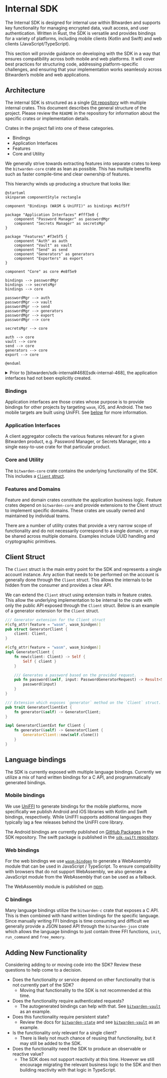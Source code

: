 # Internal SDK

The Internal SDK is designed for internal use within Bitwarden and supports key functionality for
managing encrypted data, vault access, and user authentication. Written in Rust, the SDK is
versatile and provides bindings for a variety of platforms, including mobile clients (Kotlin and
Swift) and web clients (JavaScript/TypeScript).

This section will provide guidance on developing with the SDK in a way that ensures compatibility
across both mobile and web platforms. It will cover best practices for structuring code, addressing
platform-specific challenges, and ensuring that your implementation works seamlessly across
Bitwarden’s mobile and web applications.

## Architecture

The internal SDK is structured as a single
[Git repository](https://github.com/bitwarden/sdk-internal) with multiple internal crates. This
document describes the general structure of the project. Please review the `README` in the
repository for information about the specific crates or implementation details.

Crates in the project fall into one of these categories.

- Bindings
- Application Interfaces
- Features
- Core and Utility

We generally strive towards extracting features into separate crates to keep the `bitwarden-core`
crate as lean as possible. This has multiple benefits such as faster compile-time and clear
ownership of features.

This hierarchy winds up producing a structure that looks like:

```kroki type=plantuml
@startuml
skinparam componentStyle rectangle

component "Bindings (WASM & UniFFI)" as bindings #e1f5ff

package "Application Interfaces" #fff3e0 {
    component "Password Manager" as passwordMgr
    component "Secrets Manager" as secretsMgr
}

package "Features" #f3e5f5 {
    component "Auth" as auth
    component "Vault" as vault
    component "Send" as send
    component "Generators" as generators
    component "Exporters" as export
}

component "Core" as core #e8f5e9

bindings --> passwordMgr
bindings --> secretsMgr
bindings --> core

passwordMgr --> auth
passwordMgr --> vault
passwordMgr --> send
passwordMgr --> generators
passwordMgr --> export
passwordMgr --> core

secretsMgr --> core

auth --> core
vault --> core
send --> core
generators --> core
export --> core

@enduml
```

<details>
<summary>Prior to [bitwarden/sdk-internal#468][sdk-internal-468], the application interfaces had not been explicitly created.</summary>

```kroki type=plantuml
@startuml
skinparam componentStyle rectangle
skinparam defaultTextAlignment center

component "Bindings (WASM & UniFFI)" as bindings #lightblue

component "Core" as core #lightgreen

package "Features" {
    component "Auth" as auth #lavender
    component "Vault" as vault #lavender
    component "Exporters" as export #lavender
    component "Generators" as generators #lavender
    component "Send" as send #lavender
    component "Crypto" as crypto #lavender
}

bindings --> core
bindings --> auth
bindings --> vault
bindings --> export
bindings --> generators
bindings --> send

auth --> core
vault --> core
export --> core
generators --> core
send --> core
crypto --> core

@enduml
```

</details>

### Bindings

Application interfaces are those crates whose purpose is to provide bindings for other projects by
targeting `wasm`, iOS, and Android. The two mobile targets are built using UniFFI. See
[below](#language-bindings) for more information.

### Application Interfaces

A client aggregator collects the various features relevant for a given Bitwarden product, e.g.
Password Manager, or Secrets Manager, into a single easy-to-use crate for that particular product.

### Core and Utility

The `bitwarden-core` crate contains the underlying functionality of the SDK. This includes a
[`Client` struct](#client-struct).

### Features and Domains

Feature and domain crates constitute the application business logic. Feature crates depend on
`bitwarden-core` and provide extensions to the Client struct to implement specific domains.
<Bitwarden>These crates are usually owned and maintained by individual teams.</Bitwarden>

There are a number of utility crates that provide a very narrow scope of functionality and do not
necessarily correspond to a single domain, or may be shared across multiple domains. Examples
include UUID handling and cryptographic primitives.

## Client Struct

The `Client` struct is the main entry point for the SDK and represents a single account instance.
Any action that needs to be performed on the account is generally done through the `Client` struct.
This allows the internals to be hidden from the consumer and provides a clear API.

We can extend the `Client` struct using extension traits in feature crates. This allow the
underlying implementation to be internal to the crate with only the public API exposed through the
`Client` struct. Below is an example of a generator extension for the `Client` struct.

```rust
/// Generator extension for the Client struct
#[cfg_attr(feature = "wasm", wasm_bindgen)]
pub struct GeneratorClient {
    client: Client,
}

#[cfg_attr(feature = "wasm", wasm_bindgen)]
impl GeneratorClient {
    fn new(client: Client) -> Self {
        Self { client }
    }

    /// Generates a password based on the provided request.
    pub fn password(&self, input: PasswordGeneratorRequest) -> Result<String, PasswordError> {
        password(input)
    }
}

/// Extension which exposes `generator` method on the `Client` struct.
pub trait GeneratorClientExt {
    fn generator(&self) -> GeneratorClient;
}

impl GeneratorClientExt for Client {
    fn generator(&self) -> GeneratorClient {
        GeneratorClient::new(self.clone())
    }
}
```

## Language bindings

The SDK is currently exposed with multiple language bindings. Currently we utilize a mix of hand
written bindings for a C API, and programmatically generated bindings.

### Mobile bindings

We use [UniFFI](https://github.com/mozilla/uniffi-rs/) to generate bindings for the mobile
platforms, more specifically we publish Android and iOS libraries with Kotlin and Swift bindings,
respectively. While UniFFI supports additional languages they typically lag a few releases behind
the UniFFI core library.

The Android bindings are currently published on
[GitHub Packages](https://github.com/bitwarden/sdk/packages/1945788) in the SDK repository. The
swift package is published in the [`sdk-swift` repository](https://github.com/bitwarden/sdk-swift).

### Web bindings

For the web bindings we use [`wasm-bindgen`](https://github.com/rustwasm/wasm-bindgen) to generate a
WebAssembly module that can be used in JavaScript / TypeScript. To ensure compatibility with
browsers that do not support WebAssembly, we also generate a JavaScript module from the WebAssembly
that can be used as a fallback.

The WebAssembly module is published on [npm](https://www.npmjs.com/package/@bitwarden/sdk-internal).

### C bindings

Many language bindings utilize the `bitwarden-c` crate that exposes a C API. This is then combined
with hand written bindings for the specific language. Since manually writing FFI bindings is time
consuming and difficult we generally provide a JSON based API through the `bitwarden-json` crate
which allows the language bindings to just contain three FFI functions, `init`, `run_command` and
`free_memory`.

## Adding New Functionality

Considering adding to or moving code into the SDK? Review these questions to help come to a
decision.

- Does the functionality or service depend on other functionality that is not currently part of the
  SDK?
  - Moving that functionality to the SDK is not recommended at this time.
- Does the functionality require authenticated requests?
  - The autogenerated bindings can help with that. See [`bitwarden-vault`][vault-crate] as an
    example.
- Does this functionality require persistent state?
  - Review the docs for [`bitwarden-state`][state-crate] and see [`bitwarden-vault`][vault-crate] as
    an example.
- Is the functionality only relevant for a single client?
  - There is likely not much chance of reusing that functionality, but it may still be added to the
    SDK.
- Does the functionality need the SDK to produce an observable or reactive value?
  - The SDK does not support reactivity at this time. However we still encourage migrating the
    relevant business logic to the SDK and then building reactivity with that logic in TypeScript.

[sdk-internal-468]: https://github.com/bitwarden/sdk-internal/pull/468
[state-crate]: https://github.com/bitwarden/sdk-internal/tree/main/crates/bitwarden-state
[vault-crate]: https://github.com/bitwarden/sdk-internal/tree/main/crates/bitwarden-vault
